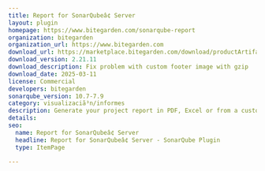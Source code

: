 ```yaml
---
title: Report for SonarQubeâ¢ Server
layout: plugin
homepage: https://www.bitegarden.com/sonarqube-report
organization: bitegarden
organization_url: https://www.bitegarden.com
download_url: https://marketplace.bitegarden.com/download/productArtifact?productName=bitegarden-sonarqube-report&productVersion=2.21.11&productFileExt=jar&customerEmail=sonarplugins@gmail.com&customerName=sonarqube&customerSurnames=marketplace&customerCompany=bitegarden
download_version: 2.21.11
download_description: Fix problem with custom footer image with gzip
download_date: 2025-03-11
license: Commercial
developers: bitegarden
sonarqube_version: 10.7-7.9
category: visualizaciã³n/informes
description: Generate your project report in PDF, Excel or from a customizable Open Document (ODT)
details: 
seo:
  name: Report for SonarQubeâ¢ Server
  headline: Report for SonarQubeâ¢ Server - SonarQube Plugin
  type: ItemPage

---
```

